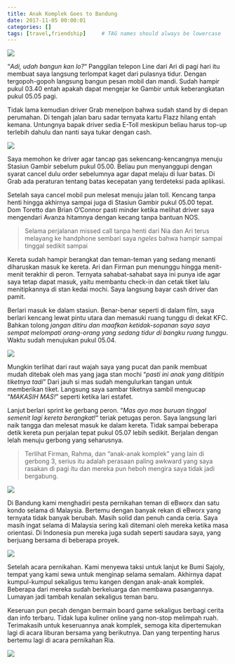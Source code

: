 ```yaml
---
title: Anak Komplek Goes to Bandung
date: 2017-11-05 00:00:01
categories: []
tags: [travel,friendship]     # TAG names should always be lowercase
---
```


![](https://lh3.googleusercontent.com/pw/AP1GczNC5mp4FOBEPOw--9ULziP9aRkCv2gzBRWT1lFrCtFqdYQStnLDAP3ZldM1NDqpakAhJuNzKSi2vexscIU8rXfFRZM7BtdS7Qgt7kgD-0sTIVkzn__WJX94tdpUy9vDAN60NC92DGYI3YHwjn46pWaB=w1842-h1381-s-no?authuser=0)

“_Adi, udah bangun kan lo?_“ Panggilan telepon Line dari Ari di pagi hari itu membuat saya langsung terlompat kaget dari pulasnya tidur. Dengan tergopoh-gopoh langsung bangun pesan mobil dan mandi. Sudah hampir pukul 03.40 entah apakah dapat mengejar ke Gambir untuk keberangkatan pukul 05.05 pagi.

Tidak lama kemudian driver Grab menelpon bahwa sudah stand by di depan perumahan. Di tengah jalan baru sadar ternyata kartu Flazz hilang entah kemana. Untungnya bapak driver sedia E-Toll meskipun beliau harus top-up terlebih dahulu dan nanti saya tukar dengan cash.

![](https://lh3.googleusercontent.com/pw/AP1GczPWzu081tVYUJ9ikSHE7O0HVg5vR6mdwQ-tm8Xho2S8of60WGsdRs82XEREwGJ3edM9R0wvofgARcRK37UFWCnnnw3tB4lX4Ys5Cito0v0isrm4mdu5foWD8XwhZyXpYxbyJ-Ec0fCxsoO7FEVL5eHh=w2072-h1381-s-no?authuser=0)

Saya memohon ke driver agar tancap gas sekencang-kencangnya menuju Stasiun Gambir sebelum pukul 05.00. Beliau pun menyanggupi dengan syarat cancel dulu order sebelumnya agar dapat melaju di luar batas. Di Grab ada peraturan tentang batas kecepatan yang terdeteksi pada aplikasi.

Setelah saya cancel mobil pun melesat menuju jalan toll. Kencang tanpa henti hingga akhirnya sampai juga di Stasiun Gambir pukul 05.00 tepat. Dom Toretto dan Brian O’Connor pasti minder ketika melihat driver saya mengendari Avanza hitamnya dengan kecang tanpa bantuan NOS.

> Selama perjalanan missed call tanpa henti dari Nia dan Ari terus melayang ke handphone sembari saya _ngeles_ bahwa hampir sampai tinggal sedikit sampai

Kereta sudah hampir berangkat dan teman-teman yang sedang menanti diharuskan masuk ke kereta. Ari dan Firman pun menunggu hingga menit-menit terakhir di peron. Ternyata sahabat-sahabat saya ini punya ide agar saya tetap dapat masuk, yaitu membantu check-in dan cetak tiket lalu menitipkannya di stan kedai mochi. Saya langsung bayar cash driver dan pamit.

Berlari masuk ke dalam stasiun. Benar-benar seperti di dalam film, saya berlari kencang lewat pintu utara dan memasuki ruang tunggu di dekat KFC. Bahkan tolong _jangan ditiru dan maafkan ketidak-sopanan saya saya sempat melompati orang-orang yang sedang tidur di bangku ruang tunggu_. Waktu sudah menujukan pukul 05.04.

![](https://lh3.googleusercontent.com/pw/AP1GczPpiZYenMlHyt9wL3wAfib224d7qLxEnp2jkHKW1U9MRnw_Or3ECcQin3suro85h6DX0X1a92llaymCjXoeAfL-0kBxL7ac251lgqnSyNdjvYoSn4ft2GAP5CIXdk-C5jAawENP9xL0h1u7TOh89sL8=w2072-h1381-s-no?authuser=0)

Mungkin terlihat dari raut wajah saya yang pucat dan panik membuat mudah ditebak oleh mas yang jaga stan mochi “_pasti ini anak yang dititipin tiketnya tadi_” Dari jauh si mas sudah mengulurkan tangan untuk memberikan tiket. Langsung saya sambar tiketnya sambil mengucap “_MAKASIH MAS!_” seperti ketika lari estafet.

Lanjut berlari sprint ke gerbang peron. “_Mas ayo mas buruan tinggal semenit lagi kereta berangkat!_“ teriak petugas peron. Saya langsung lari naik tangga dan melesat masuk ke dalam kereta. Tidak sampai beberapa detik kereta pun perjalan tepat pukul 05.07 lebih sedikit. Berjalan dengan lelah menuju gerbong yang seharusnya.

> Terlihat Firman, Rahma, dan “anak-anak komplek” yang lain di gerbong 3, serius itu adalah perasaan paling awkward yang saya rasakan di pagi itu dan mereka pun heboh mengira saya tidak jadi bergabung.

![](https://lh3.googleusercontent.com/pw/AP1GczPqstP_SGgUCBoZk1APcVIfoAgbhUic3XxpamY6h-sl8ZwZS_DrQ12zq8Mo280KVxvdMsT-YsWZJRKisZUXOObIj6nRka9KafDki5Jj8f0CxErn7XzXs6EEMDlxdE8GeAq5tS_zzhD0VpGVDyJ0NtUh=w2072-h1381-s-no?authuser=0)

Di Bandung kami menghadiri pesta pernikahan teman di eBworx dan satu kondo selama di Malaysia. Bertemu dengan banyak rekan di eBworx yang ternyata tidak banyak berubah. Masih solid dan penuh canda ceria. Saya masih ingat selama di Malaysia sering kali ditemani oleh mereka ketika masa orientasi. Di Indonesia pun mereka juga sudah seperti saudara saya, yang berjuang bersama di beberapa proyek.

![](https://lh3.googleusercontent.com/pw/AP1GczOTX774mJ0O3KeCL4PILM2hWm99hqg66d5KICw-G3vr_D3w7PgffTaZMHlgOQOgJSNBh75hZZEcRzPAL213NhxFFgo7mB8wzFdoJ55ny4hNEmH-V_qOPJnYbTLjEFmEnCgFZ0UM-Bfc1v30AWowvYtx=w2072-h1381-s-no?authuser=0)

Setelah acara pernikahan. Kami menyewa taksi untuk lanjut ke Bumi Sajoly, tempat yang kami sewa untuk menginap selama semalam. Akhirnya dapat kumpul-kumpul sekaligus temu kangen dengan anak-anak komplek. Beberapa dari mereka sudah berkeluarga dan membawa pasangannya. Lumayan jadi tambah kenalan sekaligus teman baru.

Keseruan pun pecah dengan bermain board game sekaligus berbagi cerita dan info terbaru. Tidak lupa kuliner online yang non-stop melimpah ruah. Terimakasih untuk keseruannya anak komplek, semoga kita dipertemukan lagi di acara liburan bersama yang berikutnya. Dan yang terpenting harus bertemu lagi di acara pernikahan Ria.

![](https://lh3.googleusercontent.com/pw/AP1GczMgtzxcbZUFujsLBfRBEh8aZoH_3zWrMIo3a5sZ8trKwBr2ZrG8DhBb_eShcv5lDi2wybwolXmwm2zTl-7dvfOotdGhkuXhOsFpl0ypHUHh1Y39YNiyZQgvRJCz70fhVGMPDBWnbk5lHVwiZQD6wlXq=w2072-h1381-s-no?authuser=0)